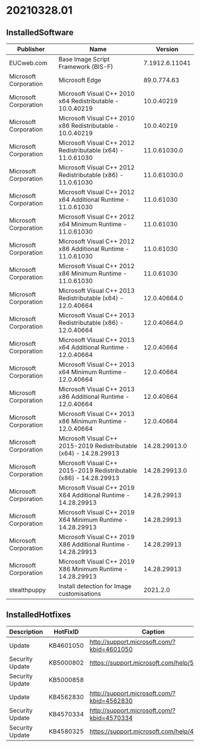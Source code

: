 ﻿# 20210328.01

## InstalledSoftware

| Publisher             | Name                                                               | Version        |
| --------------------- | ------------------------------------------------------------------ | -------------- |
| EUCweb.com            | Base Image Script Framework (BIS-F)                                | 7.1912.6.11041 |
| Microsoft Corporation | Microsoft Edge                                                     | 89.0.774.63    |
| Microsoft Corporation | Microsoft Visual C++ 2010  x64 Redistributable - 10.0.40219        | 10.0.40219     |
| Microsoft Corporation | Microsoft Visual C++ 2010  x86 Redistributable - 10.0.40219        | 10.0.40219     |
| Microsoft Corporation | Microsoft Visual C++ 2012 Redistributable (x64) - 11.0.61030       | 11.0.61030.0   |
| Microsoft Corporation | Microsoft Visual C++ 2012 Redistributable (x86) - 11.0.61030       | 11.0.61030.0   |
| Microsoft Corporation | Microsoft Visual C++ 2012 x64 Additional Runtime - 11.0.61030      | 11.0.61030     |
| Microsoft Corporation | Microsoft Visual C++ 2012 x64 Minimum Runtime - 11.0.61030         | 11.0.61030     |
| Microsoft Corporation | Microsoft Visual C++ 2012 x86 Additional Runtime - 11.0.61030      | 11.0.61030     |
| Microsoft Corporation | Microsoft Visual C++ 2012 x86 Minimum Runtime - 11.0.61030         | 11.0.61030     |
| Microsoft Corporation | Microsoft Visual C++ 2013 Redistributable (x64) - 12.0.40664       | 12.0.40664.0   |
| Microsoft Corporation | Microsoft Visual C++ 2013 Redistributable (x86) - 12.0.40664       | 12.0.40664.0   |
| Microsoft Corporation | Microsoft Visual C++ 2013 x64 Additional Runtime - 12.0.40664      | 12.0.40664     |
| Microsoft Corporation | Microsoft Visual C++ 2013 x64 Minimum Runtime - 12.0.40664         | 12.0.40664     |
| Microsoft Corporation | Microsoft Visual C++ 2013 x86 Additional Runtime - 12.0.40664      | 12.0.40664     |
| Microsoft Corporation | Microsoft Visual C++ 2013 x86 Minimum Runtime - 12.0.40664         | 12.0.40664     |
| Microsoft Corporation | Microsoft Visual C++ 2015-2019 Redistributable (x64) - 14.28.29913 | 14.28.29913.0  |
| Microsoft Corporation | Microsoft Visual C++ 2015-2019 Redistributable (x86) - 14.28.29913 | 14.28.29913.0  |
| Microsoft Corporation | Microsoft Visual C++ 2019 X64 Additional Runtime - 14.28.29913     | 14.28.29913    |
| Microsoft Corporation | Microsoft Visual C++ 2019 X64 Minimum Runtime - 14.28.29913        | 14.28.29913    |
| Microsoft Corporation | Microsoft Visual C++ 2019 X86 Additional Runtime - 14.28.29913     | 14.28.29913    |
| Microsoft Corporation | Microsoft Visual C++ 2019 X86 Minimum Runtime - 14.28.29913        | 14.28.29913    |
| stealthpuppy          | Install detection for Image customisations                         | 2021.2.0       |

## InstalledHotfixes

| Description     | HotFixID  | Caption                                    |
| --------------- | --------- | ------------------------------------------ |
| Update          | KB4601050 | http://support.microsoft.com/?kbid=4601050 |
| Security Update | KB5000802 | https://support.microsoft.com/help/5000802 |
| Security Update | KB5000858 |                                            |
| Update          | KB4562830 | http://support.microsoft.com/?kbid=4562830 |
| Security Update | KB4570334 | http://support.microsoft.com/?kbid=4570334 |
| Security Update | KB4580325 | https://support.microsoft.com/help/4580325 |